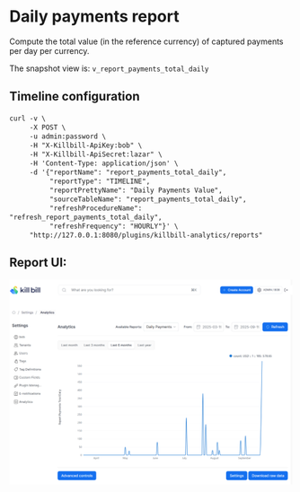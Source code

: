 # Daily payments report

Compute the total value (in the reference currency) of captured payments per day per currency.

The snapshot view is: `v_report_payments_total_daily`

## Timeline configuration

```
curl -v \
     -X POST \
     -u admin:password \
     -H "X-Killbill-ApiKey:bob" \
     -H "X-Killbill-ApiSecret:lazar" \
     -H 'Content-Type: application/json' \
     -d '{"reportName": "report_payments_total_daily",
          "reportType": "TIMELINE",
          "reportPrettyName": "Daily Payments Value",
          "sourceTableName": "report_payments_total_daily",
          "refreshProcedureName": "refresh_report_payments_total_daily",
          "refreshFrequency": "HOURLY"}' \
     "http://127.0.0.1:8080/plugins/killbill-analytics/reports"
```

## Report UI:

![payments-total-daily.png](payments-total-daily.png)